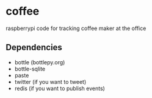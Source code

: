 coffee
======

raspberrypi code for tracking coffee maker at the office

Dependencies
------------
- bottle (bottlepy.org)
- bottle-sqlite
- paste
- twitter (if you want to tweet)
- redis (if you want to publish events)